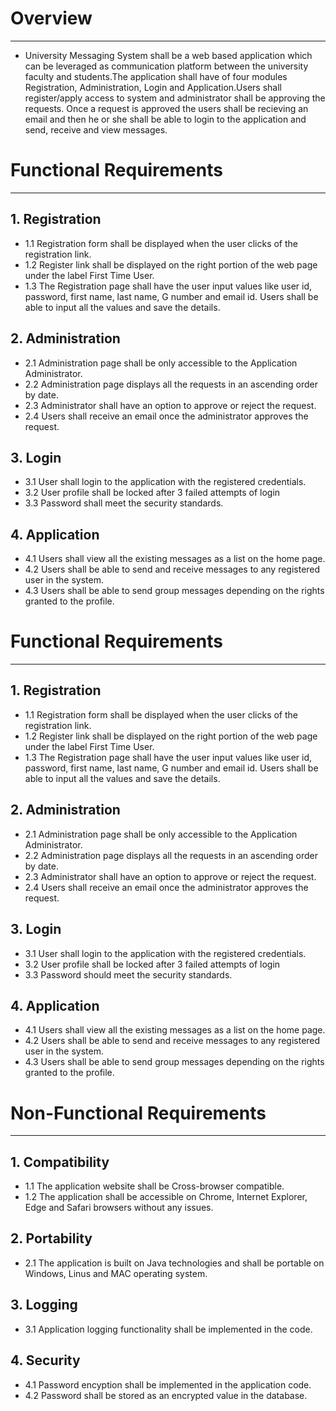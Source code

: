 # Overview
----------

* University Messaging System shall be a web based application which can be leveraged as communication platform between the university faculty and students.The application shall have of four modules Registration, Administration, Login and Application.Users shall register/apply access to system and administrator shall be approving the requests. Once a request is approved the users shall be recieving an email and then he or she shall be able to login to the application and send, receive and view messages.


# Functional Requirements
------------------------

## 1. Registration
  * 1.1 Registration form shall be displayed when the user clicks of the registration link.
  * 1.2 Register link shall be displayed on the right portion of the web page under the label First Time User.
  * 1.3 The Registration page shall have the user input values like user id, password, first name, last name, G number and email id. Users shall be able to input all the values  and save the details.  

## 2. Administration        
  * 2.1 Administration page shall be only accessible to the Application Administrator.
  * 2.2	Administration page displays all the requests in an ascending order by date.
  * 2.3	Administrator shall have an option to approve or reject the request.
  * 2.4	Users shall receive an email once the administrator approves the request.

## 3. Login
  * 3.1 User shall login to the application with the registered credentials.
  * 3.2 User profile shall be locked after 3 failed attempts of login
  * 3.3 Password shall meet the security standards.

## 4. Application 
  * 4.1 Users shall view all the existing messages as a list on the home page.
  * 4.2 Users shall be able to send and receive messages to any registered user in the system.
  * 4.3 Users shall be able to send group messages depending on the rights granted to the profile.


# Functional Requirements
------------------------

## 1. Registration
  * 1.1 Registration form shall be displayed when the user clicks of the registration link.
  * 1.2 Register link shall be displayed on the right portion of the web page under the label First Time User.
  * 1.3 The Registration page shall have the user input values like user id, password, first name, last name, G number and email id. Users shall be able to input all the values and save the details.  

## 2. Administration        
  * 2.1 Administration page shall be only accessible to the Application Administrator.
  * 2.2	Administration page displays all the requests in an ascending order by date.
  * 2.3	Administrator shall have an option to approve or reject the request.
  * 2.4	Users shall receive an email once the administrator approves the request.

## 3. Login
  * 3.1 User shall login to the application with the registered credentials.
  * 3.2 User profile shall be locked after 3 failed attempts of login
  * 3.3 Password should meet the security standards.

## 4. Application 
  * 4.1 Users shall view all the existing messages as a list on the home page.
  * 4.2 Users shall be able to send and receive messages to any registered user in the system.
  * 4.3 Users shall be able to send group messages depending on the rights granted to the profile.


# Non-Functional Requirements
------------------------------

## 1. Compatibility
  * 1.1 The application website shall be Cross-browser compatible.
  * 1.2 The application shall be accessible on Chrome, Internet Explorer, Edge and Safari browsers without any issues.

## 2. Portability
  * 2.1 The application is built on Java technologies and shall be portable on Windows, Linus and MAC operating system.

## 3. Logging
  * 3.1 Application logging functionality shall be implemented in the code.

## 4. Security
  * 4.1 Password encyption shall be implemented in the application code.
  * 4.2 Password shall be stored as an encrypted value in the database.
